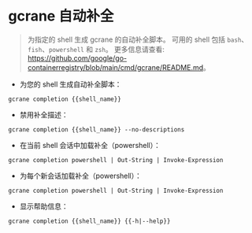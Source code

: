 # gcrane 自动补全

> 为指定的 shell 生成 gcrane 的自动补全脚本。
> 可用的 shell 包括 `bash`、`fish`、`powershell` 和 `zsh`。
> 更多信息请查看: <https://github.com/google/go-containerregistry/blob/main/cmd/gcrane/README.md>。

- 为您的 shell 生成自动补全脚本：

`gcrane completion {{shell_name}}`

- 禁用补全描述：

`gcrane completion {{shell_name}} --no-descriptions`

- 在当前 shell 会话中加载补全（powershell）：

`gcrane completion powershell | Out-String | Invoke-Expression`

- 为每个新会话加载补全（powershell）：

`gcrane completion powershell | Out-String | Invoke-Expression`

- 显示帮助信息：

`gcrane completion {{shell_name}} {{-h|--help}}`